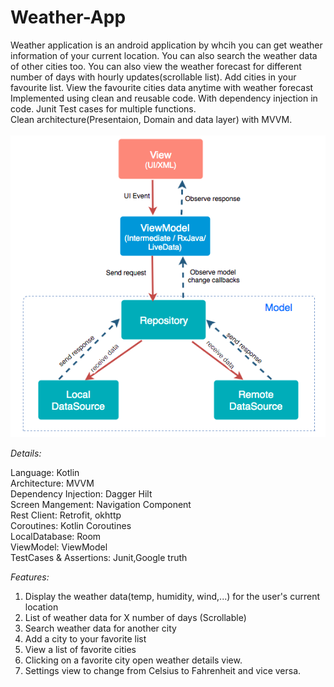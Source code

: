 # Weather-App
Weather application is an android application by whcih you can get weather information of your current location. You can also search the weather data of other cities too. You can also view the weather forecast for different number of days with hourly updates(scrollable list). Add cities in your favourite list. View the favourite cities data anytime with weather forecast<br />
Implemented using clean and reusable code. With dependency injection in code. Junit Test cases for multiple functions.<br />
Clean architecture(Presentaion, Domain and data layer) with MVVM.<br />
<br />
![alt text](https://github.com/alishahbaz659/Weather-App/blob/main/Diagram/Architecture%20Diagram.png)
<br />


*Details:*<br />

Language: Kotlin <br />
Architecture: MVVM<br />
Dependency Injection: Dagger Hilt<br />
Screen Mangement: Navigation Component<br />
Rest Client: Retrofit, okhttp<br />
Coroutines: Kotlin Coroutines<br />
LocalDatabase: Room<br />
ViewModel: ViewModel <br />
TestCases & Assertions: Junit,Google truth

*Features:*
1) Display the weather data(temp, humidity, wind,...) for the user's current location <br />
2) List of weather data for X number of days (Scrollable) <br />
3) Search weather data for another city <br />
4) Add a city to your favorite list <br/>
5) View a list of favorite cities <br/>
6) Clicking on a favorite city open weather details view. <br/>
7) Settings view to change from Celsius to Fahrenheit and vice versa.

